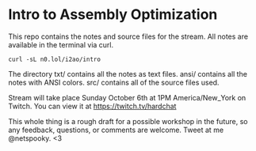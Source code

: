 # Intro to Assembly Optimization

This repo contains the notes and source files for the stream. All notes are 
available in the terminal via curl.

    curl -sL n0.lol/i2ao/intro

The directory txt/ contains all the notes as text files. ansi/ contains all 
the notes with ANSI colors. src/ contains all of the source files used.

Stream will take place Sunday October 6th at 1PM America/New_York on Twitch. You 
can view it at https://twitch.tv/hardchat

This whole thing is a rough draft for a possible workshop in the future, so 
any feedback, questions, or comments are welcome. Tweet at me @netspooky. <3
 
